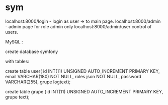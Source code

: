 # sym
localhost:8000/login - login as user -> to main page.
localhost:8000/admin - admin page for role admin only
localhost:8000/admin/user  control of users.

MySQL : 

create database symfony 

with tables:

create table user(
id INT(11) UNSIGNED AUTO_INCREMENT PRIMARY KEY,
email VARCHAR(180) NOT NULL,
roles json NOT NULL,
password VARCHAR(255),
grupe logtext);

create table grupe (
d INT(11) UNSIGNED AUTO_INCREMENT PRIMARY KEY,
grupe text);
